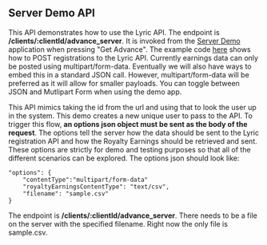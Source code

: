 ## Server Demo API
This API demonstrates how to use the Lyric API. The endpoint is **/clients/:clientId/advance_server**. 
It is invoked from the [Server Demo](http://lyricfinancial.github.io/integration-guides/#/demo-server) application when pressing "Get Advance". The example code [here](https://github.com/LyricFinancial/demo-integration-server/blob/master/src/main/java/com/lyric/ServerDemoController.java) shows how to POST registrations to the Lyric API. Currently earnings data can only be posted using multipart/form-data. Eventually we will also have ways to embed this in a standard JSON call. However, multipart/form-data will be preferred as it will allow for smaller payloads. You can toggle between JSON and Mutlipart Form when using the demo app.

This API mimics taking the id from the url and using that to look the user up in the system.  This
demo creates a new unique user to pass to the API.  To trigger this flow, **an options json object must
be sent as the body of the request**.  The options tell the server how the data should be sent to the
Lyric registration API and how the Royalty Earnings should be retrieved and sent.  These options are
strictly for demo and testing purposes so that all of the different scenarios can be explored.  The
options json should look like:

    "options": {
        "contentType":"multipart/form-data"
        "royaltyEarningsContentType": "text/csv",
        "filename": "sample.csv"
    }

The endpoint is **/clients/:clientId/advance_server**.  There needs to be a file on the server with the
specified filename.  Right now the only file is sample.csv.
